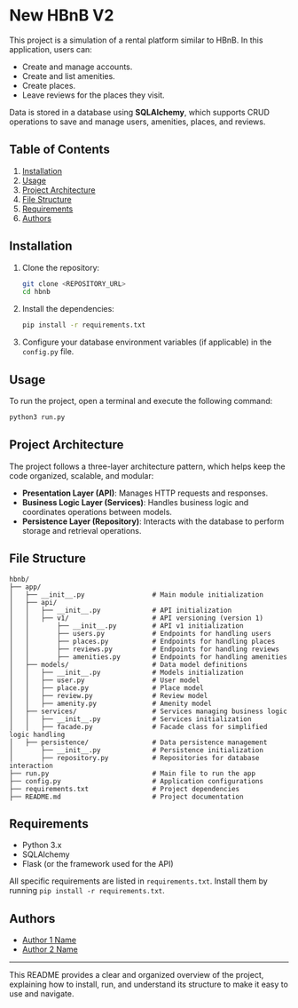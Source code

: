 
# New HBnB V2

This project is a simulation of a rental platform similar to HBnB. In this application, users can:
- Create and manage accounts.
- Create and list amenities.
- Create places.
- Leave reviews for the places they visit.

Data is stored in a database using **SQLAlchemy**, which supports CRUD operations to save and manage users, amenities, places, and reviews.

## Table of Contents
1. [Installation](#installation)
2. [Usage](#usage)
3. [Project Architecture](#project-architecture)
4. [File Structure](#file-structure)
5. [Requirements](#requirements)
6. [Authors](#authors)

## Installation

1. Clone the repository:
    ```bash
    git clone <REPOSITORY_URL>
    cd hbnb
    ```

2. Install the dependencies:
    ```bash
    pip install -r requirements.txt
    ```

3. Configure your database environment variables (if applicable) in the `config.py` file.

## Usage

To run the project, open a terminal and execute the following command:

```bash
python3 run.py
```

## Project Architecture

The project follows a three-layer architecture pattern, which helps keep the code organized, scalable, and modular:

- **Presentation Layer (API)**: Manages HTTP requests and responses.
- **Business Logic Layer (Services)**: Handles business logic and coordinates operations between models.
- **Persistence Layer (Repository)**: Interacts with the database to perform storage and retrieval operations.

## File Structure

```plaintext
hbnb/
├── app/
│   ├── __init__.py                 # Main module initialization
│   ├── api/
│   │   ├── __init__.py             # API initialization
│   │   ├── v1/                     # API versioning (version 1)
│   │       ├── __init__.py         # API v1 initialization
│   │       ├── users.py            # Endpoints for handling users
│   │       ├── places.py           # Endpoints for handling places
│   │       ├── reviews.py          # Endpoints for handling reviews
│   │       ├── amenities.py        # Endpoints for handling amenities
│   ├── models/                     # Data model definitions
│   │   ├── __init__.py             # Models initialization
│   │   ├── user.py                 # User model
│   │   ├── place.py                # Place model
│   │   ├── review.py               # Review model
│   │   ├── amenity.py              # Amenity model
│   ├── services/                   # Services managing business logic
│   │   ├── __init__.py             # Services initialization
│   │   ├── facade.py               # Facade class for simplified logic handling
│   ├── persistence/                # Data persistence management
│       ├── __init__.py             # Persistence initialization
│       ├── repository.py           # Repositories for database interaction
├── run.py                          # Main file to run the app
├── config.py                       # Application configurations
├── requirements.txt                # Project dependencies
├── README.md                       # Project documentation
```

## Requirements

- Python 3.x
- SQLAlchemy
- Flask (or the framework used for the API)

All specific requirements are listed in `requirements.txt`. Install them by running `pip install -r requirements.txt`.

## Authors

- [Author 1 Name](https://github.com/author1)
- [Author 2 Name](https://github.com/author2)

---

This README provides a clear and organized overview of the project, explaining how to install, run, and understand its structure to make it easy to use and navigate.
